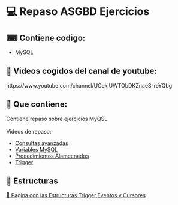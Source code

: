 <h1>💻 Repaso ASGBD Ejercicios</h1>

<h2>⌨ Contiene codigo:</h2>
<ul>
  <li>MySQL</li>
</ul>

<h2>📎 Videos cogidos del canal de youtube: </h2>
<p>https://www.youtube.com/channel/UCekiUWTObDKZnaeS-reYQbg</p>

<h2>📂 Que contiene:</h2>
Contiene repaso sobre ejercicios MyQSL
<br>
<br>
Videos de repaso: 
<br>
<ul>
  <li><a href="https://www.youtube.com/watch?v=puxyzSGdBhg&list=PLCTD_CpMeEKQmH9cRKWWHahygZFtIdwYG&index=18">Consultas avanzadas</a></li>
  <li><a href="https://www.youtube.com/watch?v=o6cHAEFxDBI&list=PLCTD_CpMeEKQmH9cRKWWHahygZFtIdwYG&index=23">Variables MySQL</a></li>
  <li><a href="https://www.youtube.com/watch?v=iDiFyCF7m5M&list=PLCTD_CpMeEKQmH9cRKWWHahygZFtIdwYG&index=24">Procedimientos Alamcenados</a></li>
  <li><a href="https://www.youtube.com/watch?v=J6SifVJTgd0&list=PLCTD_CpMeEKQmH9cRKWWHahygZFtIdwYG&index=26">Trigger</a></li>
  </ul>

<h2>🧾 Estructuras</h2>
<p><a href="https://github.com/oscarsp5/ASGBD-Repaso/blob/main/Estructuras.md">📎 Pagina con las Estructuras Trigger,Eventos y Cursores</p>
